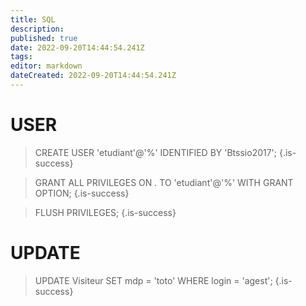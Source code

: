```yaml
---
title: SQL
description: 
published: true
date: 2022-09-20T14:44:54.241Z
tags: 
editor: markdown
dateCreated: 2022-09-20T14:44:54.241Z
---
```


# USER

> CREATE USER 'etudiant'@'%' IDENTIFIED BY 'Btssio2017';
{.is-success}

> GRANT ALL PRIVILEGES ON *.* TO 'etudiant'@'%' WITH GRANT OPTION;
{.is-success}

> FLUSH PRIVILEGES;
{.is-success}

# UPDATE

> UPDATE Visiteur SET mdp = 'toto' WHERE login = 'agest';
{.is-success}
